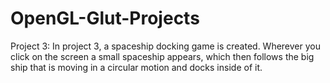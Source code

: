 # OpenGL-Glut-Projects

Project 3: In project 3, a spaceship docking game is created. Wherever you click on the screen a small spaceship appears, which then follows the big ship that is moving in a circular motion and docks inside of it.
